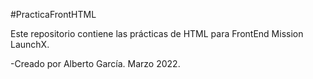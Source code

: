 #PracticaFrontHTML

Este repositorio contiene las prácticas de HTML para FrontEnd Mission LaunchX.

-Creado por Alberto García. Marzo 2022.
